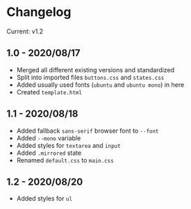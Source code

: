 # Changelog
Current: v1.2

## 1.0 - 2020/08/17
* Merged all different existing versions and standardized
* Split into imported files `buttons.css` and `states.css`
* Added usually used fonts (`ubuntu` and `ubuntu mono`) in here
* Created `template.html`

## 1.1 - 2020/08/18
* Added fallback `sans-serif` browser font to `--font`
* Added `--mono` variable
* Added styles for `textarea` and `input`
* Added `.mirrored` state
* Renamed `default.css` to `main.css`

## 1.2 - 2020/08/20
* Added styles for `ul`
